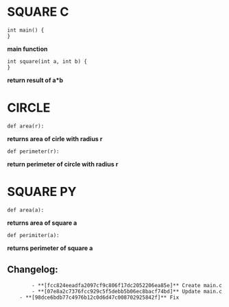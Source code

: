 # SQUARE C

```
int main() {
}
```

 **main function**


```
int square(int a, int b) {
}
```

 **return result of a*b**


# CIRCLE

```
def area(r):
```

 **returns area of cirle with radius r**

```
def perimeter(r):
```

 **return perimeter of circle with radius r**


# SQUARE PY

```
def area(a):
```

 **returns area of square a**

```
def perimiter(a):
```

**returns perimeter of square a**


## Changelog:


```
        - **[fcc824eeadfa2097cf9c806f17dc2052206ea85e]** Create main.c
        - **[07e8a2c7376fcc929c5f5debb5b06ec8bacf74bd]** Update main.c
	- **[98dce6bdb77c4976b12c0d6d47c008702925842f]** Fix
```
